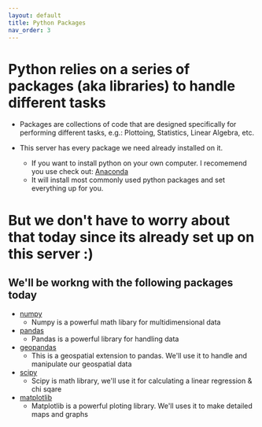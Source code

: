 ```yaml
---
layout: default
title: Python Packages
nav_order: 3
---
```


# Python relies on a series of packages (aka libraries) to handle different tasks

* Packages are collections of code that are designed specifically for performing different tasks, e.g.: Plottoing, Statistics, Linear Algebra, etc.

* This server has every package we need already installed on it.
  * If you want to install python on your own computer.  I recomemend you use check out: [Anaconda](https://www.anaconda.com/products/individual)
  * It will install most commonly used python packages and set everything up for you.

# But we don't have to worry about that today since its already set up on this server :)

## We'll be workng with the following packages today
* [numpy](https://numpy.org/doc/stable/)
	* Numpy is a powerful math libary for multidimensional data
* [pandas](https://pandas.pydata.org/docs/)
	* Pandas is a powerful library for handling data
* [geopandas](https://geopandas.org/)
	* This is a geospatial extension to pandas.  We'll use it to handle and manipulate our geospatial data
* [scipy](https://docs.scipy.org/doc/scipy/reference/)
	* Scipy is math library, we'll use it for calculating a linear regression & chi sqare
* [matplotlib](https://matplotlib.org/contents.html)
	* Matplotlib is a powerful ploting library.  We'll uses it to make detailed maps and graphs
